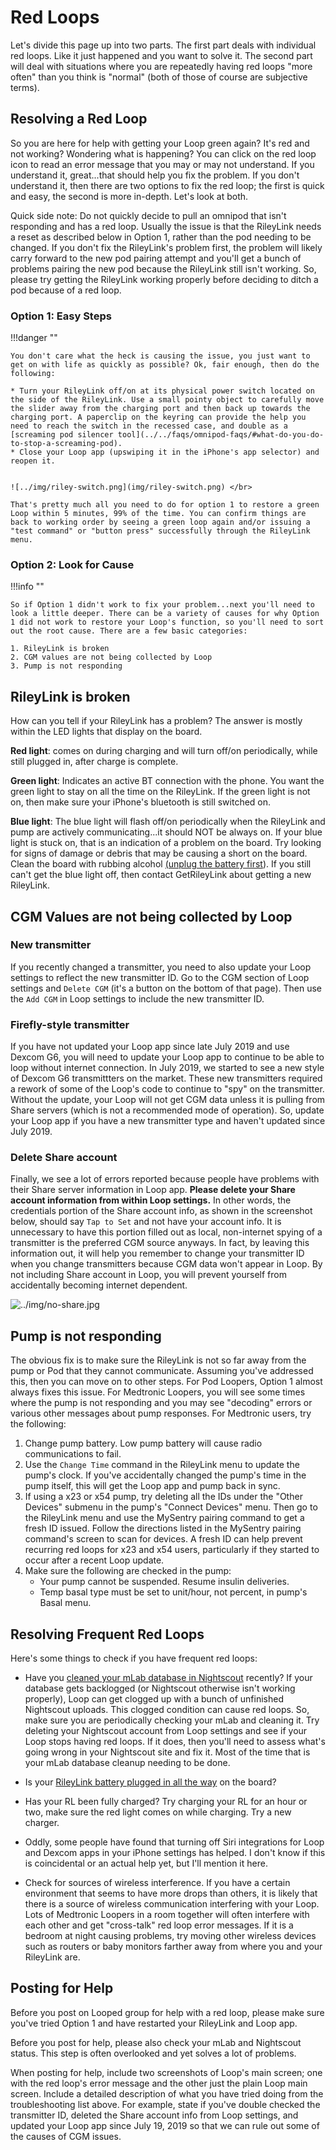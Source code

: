 # Red Loops

Let's divide this page up into two parts. The first part deals with individual red loops. Like it just happened and you want to solve it. The second part will deal with situations where you are repeatedly having red loops "more often" than you think is "normal" (both of those of course are subjective terms).

## Resolving a Red Loop

So you are here for help with getting your Loop green again? It's red and not working? Wondering what is happening? You can click on the red loop icon to read an error message that you may or may not understand. If you understand it, great...that should help you fix the problem. If you don't understand it, then there are two options to fix the red loop; the first is quick and easy, the second is more in-depth. Let's look at both.

Quick side note: Do not quickly decide to pull an omnipod that isn't responding and has a red loop. Usually the issue is that the RileyLink needs a reset as described below in Option 1, rather than the pod needing to be changed. If you don't fix the RileyLink's problem first, the problem will likely carry forward to the new pod pairing attempt and you'll get a bunch of problems pairing the new pod because the RileyLink still isn't working. So, please try getting the RileyLink working properly before deciding to ditch a pod because of a red loop.

### Option 1: Easy Steps

!!!danger ""

    You don't care what the heck is causing the issue, you just want to get on with life as quickly as possible? Ok, fair enough, then do the following:

    * Turn your RileyLink off/on at its physical power switch located on the side of the RileyLink. Use a small pointy object to carefully move the slider away from the charging port and then back up towards the charging port. A paperclip on the keyring can provide the help you need to reach the switch in the recessed case, and double as a [screaming pod silencer tool](../../faqs/omnipod-faqs/#what-do-you-do-to-stop-a-screaming-pod).
    * Close your Loop app (upswiping it in the iPhone's app selector) and reopen it.


    ![../img/riley-switch.png](img/riley-switch.png) </br>

    That's pretty much all you need to do for option 1 to restore a green Loop within 5 minutes, 99% of the time. You can confirm things are back to working order by seeing a green loop again and/or issuing a "test command" or "button press" successfully through the RileyLink menu.

### Option 2: Look for Cause

!!!info ""

    So if Option 1 didn't work to fix your problem...next you'll need to look a little deeper. There can be a variety of causes for why Option 1 did not work to restore your Loop's function, so you'll need to sort out the root cause. There are a few basic categories:

    1. RileyLink is broken
    2. CGM values are not being collected by Loop
    3. Pump is not responding

## RileyLink is broken

How can you tell if your RileyLink has a problem? The answer is mostly within the LED lights that display on the board.

**Red light**: comes on during charging and will turn off/on periodically, while still plugged in, after charge is complete.

**Green light**: Indicates an active BT connection with the phone. You want the green light to stay on all the time on the RileyLink. If the green light is not on, then make sure your iPhone's bluetooth is still switched on.

**Blue light**: The blue light will flash off/on periodically when the RileyLink and pump are actively communicating...it should NOT be always on. If your blue light is stuck on, that is an indication of a problem on the board. Try looking for signs of damage or debris that may be causing a short on the board. Clean the board with rubbing alcohol [(unplug the battery first](https://youtu.be/s2qNPLpfwww)). If you still can't get the blue light off, then contact GetRileyLink about getting a new RileyLink.

## CGM Values are not being collected by Loop

### New transmitter

If you recently changed a transmitter, you need to also update your Loop settings to reflect the new transmitter ID. Go to the CGM section of Loop settings and `Delete CGM` (it's a button on the bottom of that page). Then use the `Add CGM` in Loop settings to include the new transmitter ID.

### Firefly-style transmitter

If you have not updated your Loop app since late July 2019 and use Dexcom G6, you will need to update your Loop app to continue to be able to loop without internet connection. In July 2019, we started to see a new style of Dexcom G6 transmittters on the market. These new transmitters required a rework of some of the Loop's code to continue to "spy" on the transmitter. Without the update, your Loop will not get CGM data unless it is pulling from Share servers (which is not a recommended mode of operation). So, update your Loop app if you have a new transmitter type and haven't updated since July 2019.

### Delete Share account

Finally, we see a lot of errors reported because people have problems with their Share server information in Loop app. **Please delete your Share account information from within Loop settings.** In other words, the credentials portion of the Share account info, as shown in the screenshot below, should say `Tap to Set` and not have your account info. It is unnecessary to have this portion filled out as local, non-internet spying of a transmitter is the preferred CGM source anyways. In fact, by leaving this information out, it will help you remember to change your transmitter ID when you change transmitters because CGM data won't appear in Loop. By not including Share account in Loop, you will prevent yourself from accidentally becoming internet dependent.

![../img/no-share.jpg](img/no-share.jpg)

## Pump is not responding

The obvious fix is to make sure the RileyLink is not so far away from the pump or Pod that they cannot communicate. Assuming you've addressed this, then you can move on to other steps. For Pod Loopers, Option 1 almost always fixes this issue. For Medtronic Loopers, you will see some times where the pump is not responding and you may see "decoding" errors or various other messages about pump responses. For Medtronic users, try the following:

1. Change pump battery. Low pump battery will cause radio communications to fail.
2. Use the `Change Time` command in the RileyLink menu to update the pump's clock. If you've accidentally changed the pump's time in the pump itself, this will get the Loop app and pump back in sync.
3. If using a x23 or x54 pump, try deleting all the IDs under the "Other Devices" submenu in the pump's "Connect Devices" menu.  Then go to the RileyLink menu and use the MySentry pairing command to get a fresh ID issued. Follow the directions listed in the MySentry pairing command's screen to scan for devices. A fresh ID can help prevent recurring red loops for x23 and x54 users, particularly if they started to occur after a recent Loop update.
4. Make sure the following are checked in the pump:
    * Your pump cannot be suspended.  Resume insulin deliveries.
    * Temp basal type must be set to unit/hour, not percent, in pump's Basal menu.

## Resolving Frequent Red Loops

Here's some things to check if you have frequent red loops:

* Have you [cleaned your mLab database in Nightscout](../nightscout/mlab_cleanup/) recently? If your database gets backlogged (or Nightscout otherwise isn't working properly), Loop can get clogged up with a bunch of unfinished Nightscout uploads. This clogged condition can cause red loops. So, make sure you are periodically checking your mLab and cleaning it. Try deleting your Nightscout account from Loop settings and see if your Loop stops having red loops. If it does, then you'll need to assess what's going wrong in your Nightscout site and fix it. Most of the time that is your mLab database cleanup needing to be done.

* Is your [RileyLink battery plugged in all the way](../build/step5.md#assemble-rileylink) on the board?

* Has your RL been fully charged? Try charging your RL for an hour or two, make sure the red light comes on while charging. Try a new charger.

* Oddly, some people have found that turning off Siri integrations for Loop and Dexcom apps in your iPhone settings has helped. I don't know if this is coincidental or an actual help yet, but I'll mention it here.

* Check for sources of wireless interference. If you have a certain environment that seems to have more drops than others, it is likely that there is a source of wireless communication interfering with your Loop. Lots of Medtronic Loopers in a room together will often interfere with each other and get "cross-talk" red loop error messages. If it is a bedroom at night causing problems, try moving other wireless devices such as routers or baby monitors farther away from where you and your RileyLink are.

## Posting for Help

Before you post on Looped group for help with a red loop, please make sure you've tried Option 1 and have restarted your RileyLink and Loop app.

Before you post for help, please also check your mLab and Nightscout status. This step is often overlooked and yet solves a lot of problems.

When posting for help, include two screenshots of Loop's main screen; one with the red loop's error message and the other just the plain Loop main screen. Include a detailed description of what you have tried doing from the troubleshooting list above. For example, state if you've double checked the transmitter ID, deleted the Share account info from Loop settings, and updated your Loop app since July 19, 2019 so that we can rule out some of the causes of CGM issues.
